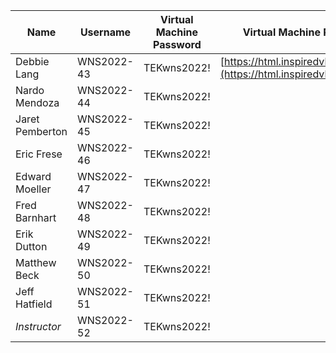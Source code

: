 | Name                | Username    | Virtual Machine Password | Virtual Machine Portal                  |
|---------------------|-------------|--------------------------|----------------------------------------|
| Debbie Lang         | WNS2022-43  | TEKwns2022!              | [https://html.inspiredvlabs.com/](https://html.inspiredvlabs.com/) |
| Nardo Mendoza       | WNS2022-44  | TEKwns2022!              |                                        |
| Jaret Pemberton     | WNS2022-45  | TEKwns2022!              |                                        |
| Eric Frese          | WNS2022-46  | TEKwns2022!              |                                        |
| Edward Moeller      | WNS2022-47  | TEKwns2022!              |                                        |
| Fred Barnhart       | WNS2022-48  | TEKwns2022!              |                                        |
| Erik Dutton         | WNS2022-49  | TEKwns2022!              |                                        |
| Matthew Beck        | WNS2022-50  | TEKwns2022!              |                                        |
| Jeff Hatfield       | WNS2022-51  | TEKwns2022!              |                                        |
| *Instructor*        | WNS2022-52  | TEKwns2022!              |                                        |
